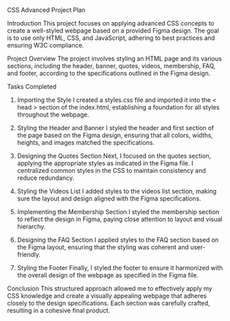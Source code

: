CSS Advanced Project Plan

Introduction
This project focuses on applying advanced CSS concepts to create a well-styled webpage based on a provided Figma design. The goal is to use only HTML, CSS, and JavaScript, adhering to best practices and ensuring W3C compliance.

Project Overview
The project involves styling an HTML page and its various sections, including the header, banner, quotes, videos, membership, FAQ, and footer, according to the specifications outlined in the Figma design.

Tasks Completed
1. Importing the Style
I created a styles.css file and imported it into the < head > section of the index.html, establishing a foundation for all styles throughout the webpage.

2. Styling the Header and Banner
I styled the header and first section of the page based on the Figma design, ensuring that all colors, widths, heights, and images matched the specifications.

3. Designing the Quotes Section
Next, I focused on the quotes section, applying the appropriate styles as indicated in the Figma file. I centralized common styles in the CSS to maintain consistency and reduce redundancy.

4. Styling the Videos List
I added styles to the videos list section, making sure the layout and design aligned with the Figma specifications.

5. Implementing the Membership Section
I styled the membership section to reflect the design in Figma, paying close attention to layout and visual hierarchy.

6. Designing the FAQ Section
I applied styles to the FAQ section based on the Figma layout, ensuring that the styling was coherent and user-friendly.

7. Styling the Footer
Finally, I styled the footer to ensure it harmonized with the overall design of the webpage as specified in the Figma file.

Conclusion
This structured approach allowed me to effectively apply my CSS knowledge and create a visually appealing webpage that adheres closely to the design specifications. Each section was carefully crafted, resulting in a cohesive final product.